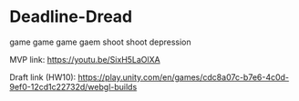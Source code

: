 # Deadline-Dread
game game game gaem shoot shoot depression

MVP link: https://youtu.be/SixH5LaOlXA

Draft link (HW10): https://play.unity.com/en/games/cdc8a07c-b7e6-4c0d-9ef0-12cd1c22732d/webgl-builds
